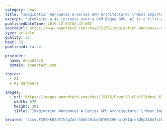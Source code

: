 ```yaml
---
category: news
title: "Imagination Announces A-Series GPU Architecture: \"Most Important Launch in 15 Years\""
excerpt: "promising a 4x increase over a 9XM Rogue GPU. AI is a first-class citizen in the A-Series and we’ll be seeing dedicated compute resources resulting into improvements of up to 8x in performance. Finally, the new architecture is said to bring a very large ..."
publishedDateTime: 2019-12-03T02:47:00Z
sourceUrl: https://www.anandtech.com/show/15156/imagination-announces-a-series-gpu-architecture
type: article
quality: 32
heat: 32
published: false

provider:
  name: AnandTech
  domain: anandtech.com

topics:
  - AI
  - AI Hardware

images:
  - url: https://images.anandtech.com/doci/15156/PowerVR-GPU-Slides6_678x452.jpg
    width: 678
    height: 381
    title: "Imagination Announces A-Series GPU Architecture: \"Most Important Launch in 15 Years\""

secured: "4cxvLFX9BHKH2U3TbSgZuE/h3bhJ0iUoQ8YMSI9HnajXEIWre3OEpAkUqTsC07gZNnvTDPtuBYF57HW7v9vWltrtTUUw/TP0QiUd+72Vd8JNzNVgMUupRrdVz0at9IonV1xsTG/anYTGFrg/B/w2UOWngD/g23FcKurh7ECKeqCNJyQvs66yildS1CEKbC02gZ//jf2wBr9GAnvpcaHD3a2C0N9VNksvaxp180J4Xe9YzH7S3zUZatfYMKth4ZysPyK413479wseNVdBV1beBw==;3awh/VxJVy1ElztIMelJJg=="
---
```


